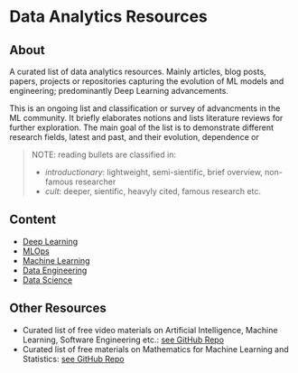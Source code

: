 # Data Analytics Resources

## About

A curated list of data analytics resources. Mainly articles, blog posts, papers, projects or repositories capturing the evolution of ML models and engineering; predominantly Deep Learning advancements.

This is an ongoing list and classification or survey of advancments in the ML community. It briefly elaborates notions and lists literature reviews for further exploration. The main goal of the list is to demonstrate different research fields, latest and past, and their evolution, dependence or 

> NOTE: reading bullets are classified in:
> - *introductionary*: lightweight, semi-sientific, brief overview, non-famous researcher
> - *cult*: deeper, sientific, heavyly cited, famous research
> etc. 


## Content

- [Deep Learning](01_deep_learning.md)
- [MLOps](02_ml_ops.md)
- [Machine Learning](03_machine_learning.md)
- [Data Engineering](04_data_engineering.md)
- [Data Science](05_data_science.md)


## Other Resources

- Curated list of free video materials on Artificial Intelligence, Machine Learning, Software Engineering etc.: [see GitHub Repo](https://github.com/Developer-Y/cs-video-courses#artificial-intelligence)
- Curated list of free materials on Mathematics for Machine Learning and Statistics: [see GitHub Repo](https://github.com/dair-ai/Mathematics-for-ML)
